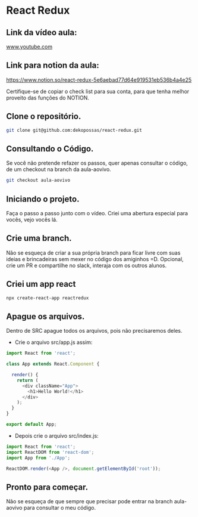 # React Redux

## Link da vídeo aula:
www.youtube.com

## Link para notion da aula:
https://www.notion.so/react-redux-5e6aebad77d64e919531eb536b4a4e25


Certifique-se de copiar o check list para sua conta, para que tenha melhor proveito das funções do NOTION.

## Clone o repositório.
```bash
git clone git@github.com:dekopossas/react-redux.git
```

## Consultando o Código.

Se você não pretende refazer os passos, quer apenas consultar o código, de um checkout na branch da aula-aovivo.
```bash
git checkout aula-aovivo
```

## Iniciando o projeto.
Faça o passo a passo junto com o vídeo. Criei uma abertura especial para vocês, vejo vocês lá.


## Crie uma branch.
Não se esqueça de criar a sua própria branch para ficar livre com suas ideias e brincadeiras sem mexer
no código dos amiginhos =D.
Opcional, crie um PR e compartilhe no slack, interaja com os outros alunos.

## Criei um app react
```bash
npx create-react-app reactredux
```

## Apague os arquivos.
Dentro de SRC apague todos os arquivos, pois não precisaremos deles.

- Crie o arquivo src/app.js assim:

```javascript
import React from 'react';

class App extends React.Component {

  render() {
    return (
      <div className="App">
        <h1>Hello World!</h1>
      </div>
    );
  }
}

export default App;
```

- Depois crie o arquivo src/index.js:

```javascript
import React from 'react';
import ReactDOM from 'react-dom';
import App from './App';

ReactDOM.render(<App />, document.getElementById('root'));
```
## Pronto para começar.

Não se esqueça de que sempre que precisar pode entrar na branch aula-aovivo para consultar o meu código.
